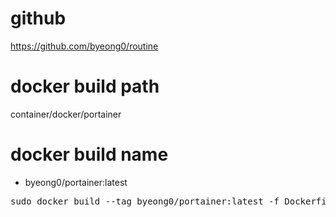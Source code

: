 # github
https://github.com/byeong0/routine

# docker build path
container/docker/portainer

# docker build name
- byeong0/portainer:latest
<pre>
sudo docker build --tag byeong0/portainer:latest -f Dockerfile .
</pre>
